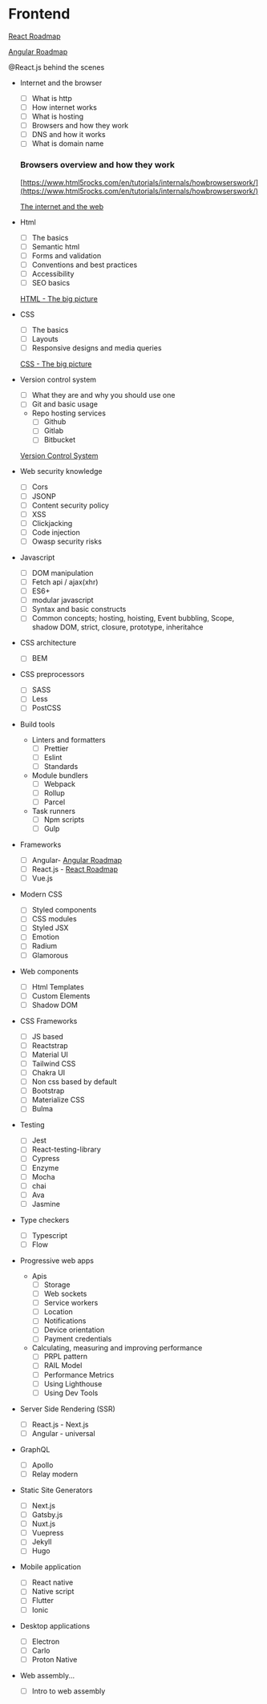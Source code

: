 # Frontend

[React Roadmap](Frontend%20c3f7396eca5f4d39894ec18a92af99d5/React%20Roadmap%2049fa03f1d18c4dedb53bb7916ec4936d.md)

[Angular Roadmap](Frontend%20c3f7396eca5f4d39894ec18a92af99d5/Angular%20Roadmap%20b78f15a6c76b497f9e7069242c600c05.md)

@React.js behind the scenes

- Internet and the browser
    - [ ]  What is http
    - [ ]  How internet works
    - [ ]  What is hosting
    - [ ]  Browsers and how they work
    - [ ]  DNS and how it works
    - [ ]  What is domain name

    ### Browsers overview and how they work

    [https://www.html5rocks.com/en/tutorials/internals/howbrowserswork/](https://www.html5rocks.com/en/tutorials/internals/howbrowserswork/)

    [The internet and the web](Frontend%20c3f7396eca5f4d39894ec18a92af99d5/The%20internet%20and%20the%20web%20748335f832c347208b5fd7645711d7c1.md)

- Html
    - [ ]  The basics
    - [ ]  Semantic html
    - [ ]  Forms and validation
    - [ ]  Conventions and best practices
    - [ ]  Accessibility
    - [ ]  SEO basics

    [HTML - The big picture](Frontend%20c3f7396eca5f4d39894ec18a92af99d5/HTML%20-%20The%20big%20picture%20371760b7aab04efc9ea8f48ece600fe0.md)

- CSS
    - [ ]  The basics
    - [ ]  Layouts
    - [ ]  Responsive designs and media queries

    [CSS - The big picture](Frontend%20c3f7396eca5f4d39894ec18a92af99d5/CSS%20-%20The%20big%20picture%20a85eb5a95d2a4c0c80edb6816bfa3f03.md)

- Version control system
    - [ ]  What they are and why you should use one
    - [ ]  Git and basic usage
    - Repo hosting services
        - [ ]  Github
        - [ ]  Gitlab
        - [ ]  Bitbucket

    [Version Control System](Frontend%20c3f7396eca5f4d39894ec18a92af99d5/Version%20Control%20System%207c011776df34442c862428a53352b66f.md)

- Web security knowledge
    - [ ]  Cors
    - [ ]  JSONP
    - [ ]  Content security policy
    - [ ]  XSS
    - [ ]  Clickjacking
    - [ ]  Code injection
    - [ ]  Owasp security risks
- Javascript
    - [ ]  DOM manipulation
    - [ ]  Fetch api / ajax(xhr)
    - [ ]  ES6+
    - [ ]  modular javascript
    - [ ]  Syntax and basic constructs
    - [ ]  Common concepts; hosting, hoisting, Event bubbling, Scope, shadow DOM, strict, closure, prototype, inheritahce
- CSS architecture
    - [ ]  BEM
- CSS preprocessors
    - [ ]  SASS
    - [ ]  Less
    - [ ]  PostCSS
- Build tools
    - Linters and formatters
        - [ ]  Prettier
        - [ ]  Eslint
        - [ ]  Standards
    - Module bundlers
        - [ ]  Webpack
        - [ ]  Rollup
        - [ ]  Parcel
    - Task runners
        - [ ]  Npm scripts
        - [ ]  Gulp
- Frameworks
    - [ ]  Angular- [Angular Roadmap](Frontend%20c3f7396eca5f4d39894ec18a92af99d5/Angular%20Roadmap%20b78f15a6c76b497f9e7069242c600c05.md)
    - [ ]  React.js - [React Roadmap](Frontend%20c3f7396eca5f4d39894ec18a92af99d5/React%20Roadmap%2049fa03f1d18c4dedb53bb7916ec4936d.md)
    - [ ]  Vue.js
- Modern CSS
    - [ ]  Styled components
    - [ ]  CSS modules
    - [ ]  Styled JSX
    - [ ]  Emotion
    - [ ]  Radium
    - [ ]  Glamorous
- Web components
    - [ ]  Html Templates
    - [ ]  Custom Elements
    - [ ]  Shadow DOM
- CSS Frameworks
    - [ ]  JS based
    - [ ]  Reactstrap
    - [ ]  Material UI
    - [ ]  Tailwind CSS
    - [ ]  Chakra UI
    - [ ]  Non css based by default
    - [ ]  Bootstrap
    - [ ]  Materialize CSS
    - [ ]  Bulma
- Testing
    - [ ]  Jest
    - [ ]  React-testing-library
    - [ ]  Cypress
    - [ ]  Enzyme
    - [ ]  Mocha
    - [ ]  chai
    - [ ]  Ava
    - [ ]  Jasmine
- Type checkers
    - [ ]  Typescript
    - [ ]  Flow
- Progressive web apps
    - Apis
        - [ ]  Storage
        - [ ]  Web sockets
        - [ ]  Service workers
        - [ ]  Location
        - [ ]  Notifications
        - [ ]  Device orientation
        - [ ]  Payment credentials
    - Calculating, measuring and improving performance
        - [ ]  PRPL pattern
        - [ ]  RAIL Model
        - [ ]  Performance Metrics
        - [ ]  Using Lighthouse
        - [ ]  Using Dev Tools
- Server Side Rendering (SSR)
    - [ ]  React.js - Next.js
    - [ ]  Angular - universal
- GraphQL
    - [ ]  Apollo
    - [ ]  Relay modern
- Static Site Generators
    - [ ]  Next.js
    - [ ]  Gatsby.js
    - [ ]  Nuxt.js
    - [ ]  Vuepress
    - [ ]  Jekyll
    - [ ]  Hugo
- Mobile application
    - [ ]  React native
    - [ ]  Native script
    - [ ]  Flutter
    - [ ]  Ionic
- Desktop applications
    - [ ]  Electron
    - [ ]  Carlo
    - [ ]  Proton Native
- Web assembly...
    - [ ]  Intro to web assembly